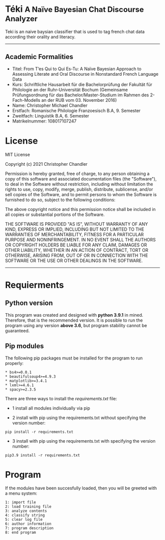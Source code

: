 # Téki <font size="5">A Naïve Bayesian Chat Discourse Analyzer</font>

Teki is an naive baysian classifier that is used to tag french chat data according their orality and literacy. 

___
## Academic Formalities
* Titel: From T’es Qui to Qui Es-Tu: A Naïve Bayesian Approach to Assessing Literate and
Oral Discourse in Nonstandard French Language Data
* Kurs: Schriftliche Hausarbeit für die Bachelorprüfung der Fakultät für Philologie
an der Ruhr-Universität Bochum (Gemeinsame Prüfungsordnung für das Bachelor/Master-Studium
im Rahmen des 2-Fach-Modells an der RUB vom 03. November 2016)
* Name: Christopher Michael Chandler
* Erstfach: Romanische Philologie Franzoesisch B.A, 9. Semester
* Zweitfach: Linguistik B.A, 6. Semester
* Matrikelnummer: 108017107247

# License 
MIT License

Copyright (c) 2021 Christopher Chandler

Permission is hereby granted, free of charge, to any person obtaining a copy
of this software and associated documentation files (the "Software"), to deal
in the Software without restriction, including without limitation the rights
to use, copy, modify, merge, publish, distribute, sublicense, and/or sell
copies of the Software, and to permit persons to whom the Software is
furnished to do so, subject to the following conditions:

The above copyright notice and this permission notice shall be included in all
copies or substantial portions of the Software.

THE SOFTWARE IS PROVIDED "AS IS", WITHOUT WARRANTY OF ANY KIND, EXPRESS OR
IMPLIED, INCLUDING BUT NOT LIMITED TO THE WARRANTIES OF MERCHANTABILITY,
FITNESS FOR A PARTICULAR PURPOSE AND NONINFRINGEMENT. IN NO EVENT SHALL THE
AUTHORS OR COPYRIGHT HOLDERS BE LIABLE FOR ANY CLAIM, DAMAGES OR OTHER
LIABILITY, WHETHER IN AN ACTION OF CONTRACT, TORT OR OTHERWISE, ARISING FROM,
OUT OF OR IN CONNECTION WITH THE SOFTWARE OR THE USE OR OTHER DEALINGS IN THE
SOFTWARE.
_____
# Requierments 

## Python version
This program was created and designed with **python 3.9.1** in mined. Therefore, that is the recommended version.
It is possible to run the program using any version **above 3.6**, but program stability cannot be guaranteed. 

## Pip modules


The following pip packages must be installed for the program to run properly:
```
* bs4>=0.0.1
* beautifulsoup4>=4.9.3
* matplotlib>=3.4.1
* lxml>=4.6.1
* spacy>=2.3.5
```

There are three ways to install the *requirements.txt* file:

* 1 install all modules individually via pip

* 2 install with pip using the requirements.txt without specifying the version number:
```
pip install -r requirements.txt
```

* 3 install with pip using the requirements.txt with specifying the version number:
```
pip3.9 install -r requirements.txt
```

# Program

If the modules  have been succesfully loaded, then you will be greeted with a menu system:

```
1: import file
2: load training file
3: analyze contents
4: classify string
5: clear log file
6: author information
7: program description
8: end program

```